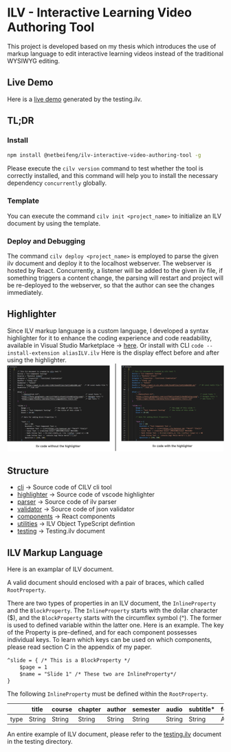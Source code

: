 # ILV - Interactive Learning Video Authoring Tool 
This project is developed based on my thesis which introduces the use of markup language to edit interactive learning videos instead of the traditional WYSIWYG editing.

## Live Demo
Here is a [live demo](http://chang-ba.herokuapp.com/) generated by the testing.ilv.

## TL;DR

### Install 
```bash
npm install @netbeifeng/ilv-interactive-video-authoring-tool -g
```
Please execute the `cilv version` command to test whether the tool is correctly installed, and this command will help you to install the necessary dependency `concurrently` globally.

### Template
You can execute the command `cilv init <project_name>` to initialize an ILV document by using the template.

### Deploy and Debugging
The command `cilv deploy <project_name>` is employed to parse the given ilv document and deploy it to the localhost webserver.
The webserver is hosted by React. Concurrently, a listener will be added to the given ilv file, if something triggers a content change,
the parsing will restart and project will be re-deployed to the webserver, so that the author can see the changes immediately.

## Highlighter
Since ILV markup language is a custom language, I developed a syntax highlighter for it to enhance the coding experience and code readability,
available in Visual Studio Marketplace -> [here](https://marketplace.visualstudio.com/items?itemName=aliasILV.ilv).
Or install with CLI `code --install-extension aliasILV.ilv`
Here is the display effect before and after using the highlighter.
![](./img/HighlighterComparison.png)

## Structure
- [cli](https://github.com/netbeifeng/bachelor-thesis-chang-2021-interactive-video-authoring-tool/tree/main/cli) -> Source code of CILV cli tool
- [highlighter](https://github.com/netbeifeng/bachelor-thesis-chang-2021-interactive-video-authoring-tool/tree/main/highlighter/ilv) -> Source code of vscode highlighter
- [parser](https://github.com/netbeifeng/bachelor-thesis-chang-2021-interactive-video-authoring-tool/tree/main/parser) -> Source code of ilv parser
- [validator](https://github.com/netbeifeng/bachelor-thesis-chang-2021-interactive-video-authoring-tool/tree/main/validator) -> Source code of json validator
- [components](https://github.com/netbeifeng/bachelor-thesis-chang-2021-interactive-video-authoring-tool/tree/main/src/components) -> React components 
- [utilities](https://github.com/netbeifeng/bachelor-thesis-chang-2021-interactive-video-authoring-tool/tree/main/src/utilities) -> ILV Object TypeScript defintion
- [testing](https://github.com/netbeifeng/bachelor-thesis-chang-2021-interactive-video-authoring-tool/tree/main/testing) -> Testing.ilv document

## ILV Markup Language
Here is an examplar of ILV document.

A valid document should enclosed with a pair of braces, which called `RootProperty`.

There are two types of properties in an ILV document, the `InlineProperty` and the `BlockProperty`.
The `InlineProperty` starts with the dollar character ($), and the `BlockProperty` starts with the circumflex symbol (^). The former is used to defined variable within the latter one. Here is an example. The key of the Property is pre-defined, and for each component possesses individual keys. 
To learn which keys can be used on which components, please read section C in the appendix of my paper.

```
^slide = { /* This is a BlockProperty */
    $page = 1 
    $name = "Slide 1" /* These two are InlineProperty*/
}
```

The following `InlineProperty` must be defined within the `RootProperty`. 

|  |title|course|chapter|author|semester|audio|subtitle*|font*|
|---|---|---|---|---|---|---|---|---|
|type|String|String|String|String|String|String|String|Array|

An entire example of ILV document, please refer to the [testing.ilv](https://github.com/netbeifeng/bachelor-thesis-chang-2021-interactive-video-authoring-tool/blob/main/testing/testing.ilv) document in the testing directory.

